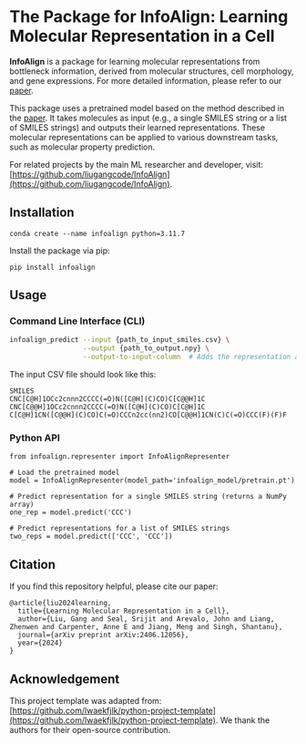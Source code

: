 # The Package for InfoAlign: Learning Molecular Representation in a Cell

**InfoAlign** is a package for learning molecular representations from bottleneck information, derived from molecular structures, cell morphology, and gene expressions. For more detailed information, please refer to our [paper](https://arxiv.org/abs/2406.12056v3).

This package uses a pretrained model based on the method described in the [paper](https://arxiv.org/abs/2406.12056v3). It takes molecules as input (e.g., a single SMILES string or a list of SMILES strings) and outputs their learned representations. These molecular representations can be applied to various downstream tasks, such as molecular property prediction.

For related projects by the main ML researcher and developer, visit: [https://github.com/liugangcode/InfoAlign](https://github.com/liugangcode/InfoAlign).

## Installation


```
conda create --name infoalign python=3.11.7
```

Install the package via pip:

```
pip install infoalign
```

## Usage

### Command Line Interface (CLI)

```bash
infoalign_predict --input {path_to_input_smiles.csv} \
                  --output {path_to_output.npy} \
                  --output-to-input-column  # Adds the representation as an additional column in the input CSV
```

The input CSV file should look like this:

```csv
SMILES
CNC[C@H]1OCc2cnnn2CCCC(=O)N([C@H](C)CO)C[C@@H]1C
CNC[C@@H]1OCc2cnnn2CCCC(=O)N([C@H](C)CO)C[C@H]1C
C[C@H]1CN([C@@H](C)CO)C(=O)CCCn2cc(nn2)CO[C@@H]1CN(C)C(=O)CCC(F)(F)F
```


### Python API
```
from infoalign.representer import InfoAlignRepresenter

# Load the pretrained model
model = InfoAlignRepresenter(model_path='infoalign_model/pretrain.pt')

# Predict representation for a single SMILES string (returns a NumPy array)
one_rep = model.predict('CCC')

# Predict representations for a list of SMILES strings
two_reps = model.predict(['CCC', 'CCC'])
```

## Citation

If you find this repository helpful, please cite our paper:

```
@article{liu2024learning,
  title={Learning Molecular Representation in a Cell},
  author={Liu, Gang and Seal, Srijit and Arevalo, John and Liang, Zhenwen and Carpenter, Anne E and Jiang, Meng and Singh, Shantanu},
  journal={arXiv preprint arXiv:2406.12056},
  year={2024}
}
```

## Acknowledgement

This project template was adapted from: [https://github.com/lwaekfjlk/python-project-template](https://github.com/lwaekfjlk/python-project-template). We thank the authors for their open-source contribution.

